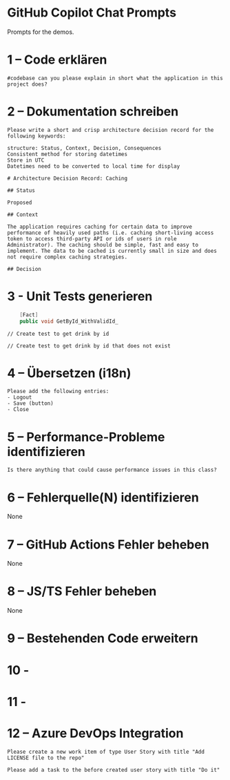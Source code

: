 # GitHub Copilot Chat Prompts

Prompts for the demos.

# 1 – Code erklären

```
#codebase can you please explain in short what the application in this project does?
```

# 2 – Dokumentation schreiben

```
Please write a short and crisp architecture decision record for the following keywords:

structure: Status, Context, Decision, Consequences
Consistent method for storing datetimes
Store in UTC
Datetimes need to be converted to local time for display
```

```
# Architecture Decision Record: Caching

## Status

Proposed

## Context

The application requires caching for certain data to improve performance of heavily used paths (i.e. caching short-living access token to access third-party API or ids of users in role Administrator). The caching should be simple, fast and easy to implement. The data to be cached is currently small in size and does not require complex caching strategies.

## Decision
```

# 3 - Unit Tests generieren

```csharp
    [Fact]
    public void GetById_WithValidId_
```

```
// Create test to get drink by id
```

```
// Create test to get drink by id that does not exist
```

# 4 – Übersetzen (i18n)

```
Please add the following entries:
- Logout
- Save (button)
- Close
```

# 5 – Performance-Probleme identifizieren

```
Is there anything that could cause performance issues in this class?
```

# 6 – Fehlerquelle(N) identifizieren

None

# 7 – GitHub Actions Fehler beheben

None

# 8 – JS/TS Fehler beheben

None

# 9 – Bestehenden Code erweitern

# 10 -

# 11 -

# 12 – Azure DevOps Integration

```
Please create a new work item of type User Story with title "Add LICENSE file to the repo"
```

```
Please add a task to the before created user story with title "Do it"
```
